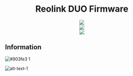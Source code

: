 <h1 align="center">Reolink DUO Firmware</h1>

<p align="center">
  <a href="#"><img src="https://img.shields.io/badge/firmware-unreleased-orange?style=for-the-badge&logo=appveyor"></a><br>
  <a href="#"><img src="https://img.shields.io/badge/version-v3.0.0.804_22011737-blue?style=for-the-badge&logo=appveyor"></a><br>
  <a href="#"><img src="https://img.shields.io/badge/details-IPC_528B174MPS19E1W02100000001-red?style=for-the-badge&logo=appveyor"></a><br>
</p>

## Information

![#903fe3](https://placehold.it/15/903fe3/000000?text=+) 1 <br />

![alt-text-1](# "title-1")
